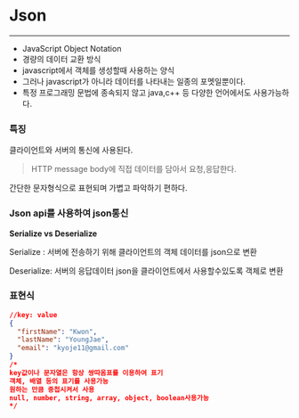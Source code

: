 # Json

---

+ JavaScript Object Notation
+ 경량의 데이터 교환 방식
+ javascript에서 객체를 생성할때 사용하는 양식
+ 그러나 javascript가 아니라 데이터를 나타내는 일종의 포멧일뿐이다.
+ 특정 프로그래밍 문법에 종속되지 않고 java,c++ 등 다양한 언어에서도 사용가능하다.



### 특징

클라이언트와 서버의 통신에 사용된다.

> HTTP message body에 직접 데이터를 담아서 요청,응답한다.

간단한 문자형식으로 표현되며 가볍고 파악하기 편하다.



### Json api를 사용하여 json통신

**Serialize vs Deserialize**

Serialize : 서버에 전송하기 위해 클라이언트의 객체 데이터를 json으로 변환

Deserialize: 서버의 응답데이터 json을 클라이언트에서 사용할수있도록 객체로 변환



### 표현식

~~~json
//key: value
{ 
  "firstName": "Kwon",
  "lastName": "YoungJae",
  "email": "kyoje11@gmail.com"
}
/*
key값이나 문자열은 항상 쌍따옴표를 이용하여 표기
객체, 배열 등의 표기를 사용가능
원하는 만큼 중첩시켜서 사용
null, number, string, array, object, boolean사용가능
*/
~~~





















































